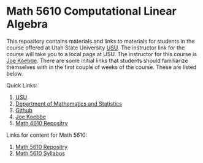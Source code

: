 # Math 5610 Computational Linear Algebra

This repository contains materials and links to materials for students in the course offered at Utah State University
[USU](http://www.usu.edu/). The instructor link for the course will take you to a local page at USU. The instructor for this
course is [Joe Koebbe](http://www.math.usu.edu/~koebbe). There are some initial links that students should familiarize themselves
with in the first couple of weeks of the course. These are listed below.

Quick Links:

1. [USU](http://www.usu.edu/)
2. [Department of Mathematics and Statistics](http://www.math.usu.edu/)
3. [Github](https://github.com)
4. [Joe Koebbe](http://www.math.usu.edu/~koebbe)
5. [Math 4610 Repositry](https://jvkoebbe.github.io/math4610)

Links for content for Math 5610:

1. [Math 5610 Repositry](https://jvkoebbe.github.io/math5610)
2. [Math 5610 Syllabus](https://jvkoebbe.github.io/math5610)
